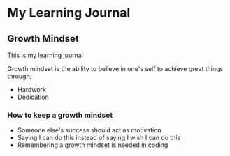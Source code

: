 # My Learning Journal

## Growth Mindset 

This is my learning journal

 Growth mindset is the ability to believe in one's self to achieve great things through;
* Hardwork 
* Dedication


### How to keep a growth mindset 
-  Someone else's success should act as motivation
-  Saying I can do this instead of saying I wish I can do this
- Remembering a growth mindset is needed in coding




